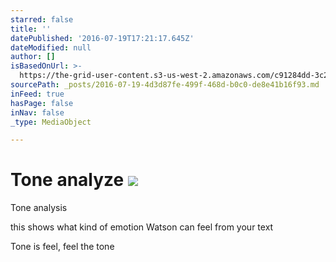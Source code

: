 ```yaml
---
starred: false
title: ''
datePublished: '2016-07-19T17:21:17.645Z'
dateModified: null
author: []
isBasedOnUrl: >-
  https://the-grid-user-content.s3-us-west-2.amazonaws.com/c91284dd-3c28-44cf-bae5-5df02c0b90ca.jpg
sourcePath: _posts/2016-07-19-4d3d87fe-499f-468d-b0c0-de8e41b16f93.md
inFeed: true
hasPage: false
inNav: false
_type: MediaObject

---
```

# Tone analyze ![](https://the-grid-user-content.s3-us-west-2.amazonaws.com/c91284dd-3c28-44cf-bae5-5df02c0b90ca.jpg)

Tone analysis 

this shows what kind of emotion Watson can feel from your text

Tone is feel, feel the tone